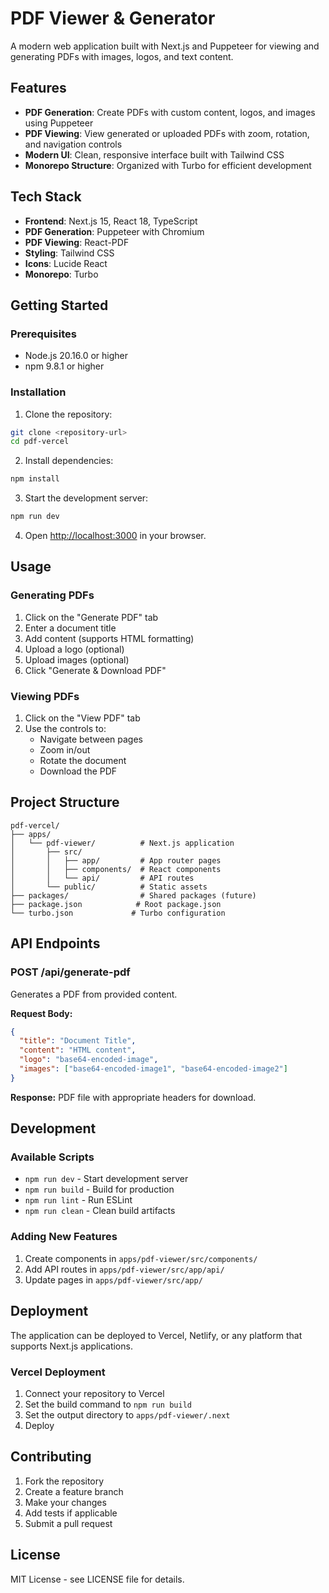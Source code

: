 # PDF Viewer & Generator

A modern web application built with Next.js and Puppeteer for viewing and generating PDFs with images, logos, and text content.

## Features

- **PDF Generation**: Create PDFs with custom content, logos, and images using Puppeteer
- **PDF Viewing**: View generated or uploaded PDFs with zoom, rotation, and navigation controls
- **Modern UI**: Clean, responsive interface built with Tailwind CSS
- **Monorepo Structure**: Organized with Turbo for efficient development

## Tech Stack

- **Frontend**: Next.js 15, React 18, TypeScript
- **PDF Generation**: Puppeteer with Chromium
- **PDF Viewing**: React-PDF
- **Styling**: Tailwind CSS
- **Icons**: Lucide React
- **Monorepo**: Turbo

## Getting Started

### Prerequisites

- Node.js 20.16.0 or higher
- npm 9.8.1 or higher

### Installation

1. Clone the repository:
```bash
git clone <repository-url>
cd pdf-vercel
```

2. Install dependencies:
```bash
npm install
```

3. Start the development server:
```bash
npm run dev
```

4. Open [http://localhost:3000](http://localhost:3000) in your browser.

## Usage

### Generating PDFs

1. Click on the "Generate PDF" tab
2. Enter a document title
3. Add content (supports HTML formatting)
4. Upload a logo (optional)
5. Upload images (optional)
6. Click "Generate & Download PDF"

### Viewing PDFs

1. Click on the "View PDF" tab
2. Use the controls to:
   - Navigate between pages
   - Zoom in/out
   - Rotate the document
   - Download the PDF

## Project Structure

```
pdf-vercel/
├── apps/
│   └── pdf-viewer/          # Next.js application
│       ├── src/
│       │   ├── app/         # App router pages
│       │   ├── components/  # React components
│       │   └── api/         # API routes
│       └── public/          # Static assets
├── packages/                # Shared packages (future)
├── package.json            # Root package.json
└── turbo.json             # Turbo configuration
```

## API Endpoints

### POST /api/generate-pdf

Generates a PDF from provided content.

**Request Body:**
```json
{
  "title": "Document Title",
  "content": "HTML content",
  "logo": "base64-encoded-image",
  "images": ["base64-encoded-image1", "base64-encoded-image2"]
}
```

**Response:** PDF file with appropriate headers for download.

## Development

### Available Scripts

- `npm run dev` - Start development server
- `npm run build` - Build for production
- `npm run lint` - Run ESLint
- `npm run clean` - Clean build artifacts

### Adding New Features

1. Create components in `apps/pdf-viewer/src/components/`
2. Add API routes in `apps/pdf-viewer/src/app/api/`
3. Update pages in `apps/pdf-viewer/src/app/`

## Deployment

The application can be deployed to Vercel, Netlify, or any platform that supports Next.js applications.

### Vercel Deployment

1. Connect your repository to Vercel
2. Set the build command to `npm run build`
3. Set the output directory to `apps/pdf-viewer/.next`
4. Deploy

## Contributing

1. Fork the repository
2. Create a feature branch
3. Make your changes
4. Add tests if applicable
5. Submit a pull request

## License

MIT License - see LICENSE file for details.
